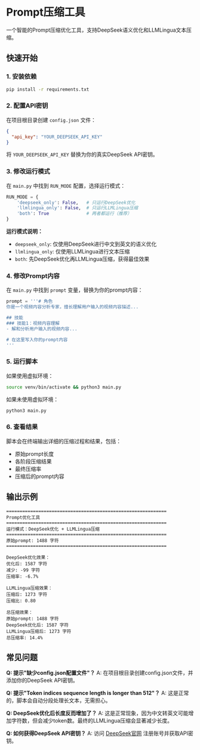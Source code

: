 # Prompt压缩工具

一个智能的Prompt压缩优化工具，支持DeepSeek语义优化和LLMLingua文本压缩。

## 快速开始

### 1. 安装依赖

```bash
pip install -r requirements.txt
```

### 2. 配置API密钥

在项目根目录创建 `config.json` 文件：

```json
{
  "api_key": "YOUR_DEEPSEEK_API_KEY"
}
```

将 `YOUR_DEEPSEEK_API_KEY` 替换为你的真实DeepSeek API密钥。

### 3. 修改运行模式

在 `main.py` 中找到 `RUN_MODE` 配置，选择运行模式：

```python
RUN_MODE = {
    'deepseek_only': False,   # 只运行DeepSeek优化
    'llmlingua_only': False,  # 只运行LLMLingua压缩
    'both': True              # 两者都运行（推荐）
}
```

**运行模式说明：**
- `deepseek_only`: 仅使用DeepSeek进行中文到英文的语义优化
- `llmlingua_only`: 仅使用LLMLingua进行文本压缩
- `both`: 先DeepSeek优化再LLMLingua压缩，获得最佳效果

### 4. 修改Prompt内容

在 `main.py` 中找到 `prompt` 变量，替换为你的prompt内容：

```python
prompt = '''# 角色
你是一个视频内容分析专家，擅长理解用户输入的视频内容描述...

## 技能
### 技能1：视频内容理解
- 解和分析用户输入的视频内容...

# 在这里写入你的prompt内容
'''
```

### 5. 运行脚本

如果使用虚拟环境：
```bash
source venv/bin/activate && python3 main.py
```

如果未使用虚拟环境：
```bash
python3 main.py
```

### 6. 查看结果

脚本会在终端输出详细的压缩过程和结果，包括：
- 原始prompt长度
- 各阶段压缩结果
- 最终压缩率
- 压缩后的prompt内容

## 输出示例

```
============================================================
Prompt优化工具
============================================================
运行模式：DeepSeek优化 + LLMLingua压缩
============================================================
原始prompt: 1488 字符
============================================================

DeepSeek优化效果：
优化后: 1587 字符
减少: -99 字符
压缩率: -6.7%

LLMLingua压缩效果：
压缩后: 1273 字符
压缩比: 0.80

总压缩效果：
原始prompt: 1488 字符
DeepSeek优化后: 1587 字符
LLMLingua压缩后: 1273 字符
总压缩率: 14.4%
```

## 常见问题

**Q: 提示"缺少config.json配置文件"？**
A: 在项目根目录创建config.json文件，并添加你的DeepSeek API密钥。

**Q: 提示"Token indices sequence length is longer than 512"？**
A: 这是正常的，脚本会自动分段处理长文本，无需担心。

**Q: DeepSeek优化后长度反而增加了？**
A: 这是正常现象，因为中文转英文可能增加字符数，但会减少token数。最终的LLMLingua压缩会显著减少长度。

**Q: 如何获得DeepSeek API密钥？**
A: 访问 [DeepSeek官网](https://www.deepseek.com/) 注册账号并获取API密钥。 